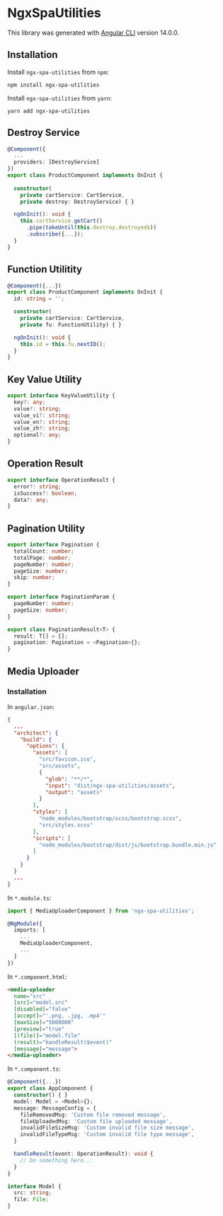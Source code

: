 # NgxSpaUtilities

This library was generated with [Angular CLI](https://github.com/angular/angular-cli) version 14.0.0.

## Installation

Install `ngx-spa-utilities` from `npm`:

```
npm install ngx-spa-utilities
```

Install `ngx-spa-utilities` from `yarn`:

```
yarn add ngx-spa-utilities
```

## Destroy Service
```typescript
@Component({
  ...
  providers: [DestroyService]
})
export class ProductComponent implements OnInit {
  
  constructor(
    private cartService: CartService,
    private destroy: DestroyService) { }

  ngOnInit(): void {
    this.cartService.getCart()
      .pipe(takeUntil(this.destroy.destroyed$))
      .subscribe({...});
  }
}
```

## Function Utilitity

```typescript
@Component({...})
export class ProductComponent implements OnInit {
  id: string = '';

  constructor(
    private cartService: CartService,
    private fu: FunctionUtility) { }

  ngOnInit(): void {
    this.id = this.fu.nextID();
  }
}
```

## Key Value Utility

```typescript
export interface KeyValueUtility {
  key?: any;
  value?: string;
  value_vi?: string;
  value_en?: string;
  value_zh?: string;
  optional?: any;
}
```

## Operation Result

```typescript
export interface OperationResult {
  error?: string;
  isSuccess?: boolean;
  data?: any;
}
```

## Pagination Utility

```typescript
export interface Pagination {
  totalCount: number;
  totalPage: number;
  pageNumber: number;
  pageSize: number;
  skip: number;
}

export interface PaginationParam {
  pageNumber: number;
  pageSize: number;
}

export class PaginationResult<T> {
  result: T[] = [];
  pagination: Pagination = <Pagination>{};
}
```

## Media Uploader

### Installation

In `angular.json`:

```json
{
  ...
  "architect": {
    "build": {
      "options": {
        "assets": [
          "src/favicon.ico",
          "src/assets",
          {
            "glob": "**/*",
            "input": "dist/ngx-spa-utilities/assets",
            "output": "assets"
          }
        ],
        "styles": [
          "node_modules/bootstrap/scss/bootstrap.scss",
          "src/styles.scss"
        ],
        "scripts": [
          "node_modules/bootstrap/dist/js/bootstrap.bundle.min.js"
        ]
      }
    }
  }
  ...
}
```

In `*.module.ts`:

```typescript
import { MediaUploaderComponent } from 'ngx-spa-utilities';

@NgModule({
  imports: [
    ...
    MediaUploaderComponent,
    ...
  ]
})
```

In `*.component.html`:

```html
<media-uploader
  name="src"
  [src]="model.src"
  [disabled]="false"
  [accept]="'.png, .jpg, .mp4'"
  [maxSize]="5000000"
  [preview]="true"
  [(file)]="model.file"
  (result)="handleResult($event)"
  [message]="message">
</media-uploader>
```

In `*.component.ts`:

```typescript
@Component({...})
export class AppComponent {
  constructor() { }
  model: Model = <Model>{};
  message: MessageConfig = {
    fileRemovedMsg: 'Custom file removed message',
    fileUploadedMsg: 'Custom file uploaded message',
    invalidFileSizeMsg: 'Custom invalid file size message',
    invalidFileTypeMsg: 'Custom invalid file type message',
  }

  handleResult(event: OperationResult): void {
    // Do something here...
  }
}

interface Model {
  src: string;
  file: File;
}
```